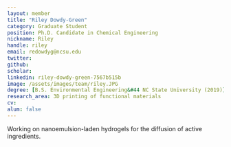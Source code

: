 ```yaml
---
layout: member
title: "Riley Dowdy-Green"
category: Graduate Student
position: Ph.D. Candidate in Chemical Engineering
nickname: Riley
handle: riley
email: redowdyg@ncsu.edu
twitter: 
github: 
scholar: 
linkedin: riley-dowdy-green-7567b515b
image: /assets/images/team/riley.JPG
degree: [B.S. Environmental Engineering&#44 NC State University (2019)] 
research_area: 3D printing of functional materials 
cv: 
alum: false
---
```


Working on nanoemulsion-laden hydrogels for the diffusion of active ingredients.
